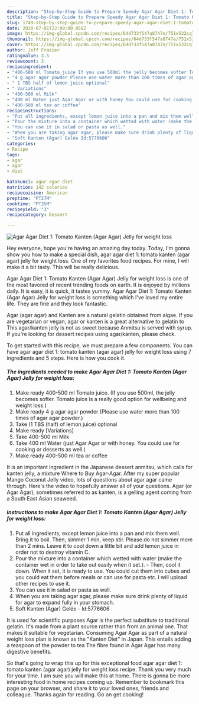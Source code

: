 ```yaml
---
description: "Step-by-Step Guide to Prepare Speedy Agar Agar Diet 1: Tomato Kanten (Agar Agar) Jelly for weight loss"
title: "Step-by-Step Guide to Prepare Speedy Agar Agar Diet 1: Tomato Kanten (Agar Agar) Jelly for weight loss"
slug: 1749-step-by-step-guide-to-prepare-speedy-agar-agar-diet-1-tomato-kanten-agar-agar-jelly-for-weight-loss
date: 2020-07-01T22:09:00.858Z
image: https://img-global.cpcdn.com/recipes/64d733f547a8747e/751x532cq70/agar-agar-diet-1-tomato-kanten-agar-agar-jelly-for-weight-loss-recipe-main-photo.jpg
thumbnail: https://img-global.cpcdn.com/recipes/64d733f547a8747e/751x532cq70/agar-agar-diet-1-tomato-kanten-agar-agar-jelly-for-weight-loss-recipe-main-photo.jpg
cover: https://img-global.cpcdn.com/recipes/64d733f547a8747e/751x532cq70/agar-agar-diet-1-tomato-kanten-agar-agar-jelly-for-weight-loss-recipe-main-photo.jpg
author: Jeff Frazier
ratingvalue: 3.5
reviewcount: 3
recipeingredient:
- "400-500 ml Tomato juice If you use 500ml the jelly becomes softer Tomato juice is a really good option for wellbeing and weight loss"
- "4 g agar agar powder Please use water more than 100 times of agar agar powder"
- " 1 TBS half of lemon juice optional"
- " Variations"
- "400-500 ml Milk"
- "400 ml Water just Agar Agar or with honey You could use for cooking or desserts as well"
- "400-500 ml tea or coffee"
recipeinstructions:
- "Put all ingredients, except lemon juice into a pan and mix them well. Bring it to boil. Then, simmer 1 min, keep stir. Please do not simmer more than 2 mins. Leave it to cool down a little bit and add lemon juice in order not to destroy vitamin C."
- "Pour the mixture into a container which wetted with water (make the container wet in order to take out easily when it set.).   Then, cool it down. When it set, it is ready to use. You could cut them into cubes and you could eat them before meals or can use for pasta etc. I will upload other recipes to use it."
- "You can use it in salad or pasta as well."
- "When you are taking agar agar, please make sure drink plenty of liquid for agar to expand fully in your stomach."
- "Soft Kanten (Agar) Gelée Id:5776606"
categories:
- Recipe
tags:
- agar
- agar
- diet

katakunci: agar agar diet 
nutrition: 142 calories
recipecuisine: American
preptime: "PT27M"
cooktime: "PT35M"
recipeyield: "3"
recipecategory: Dessert

---
```



![Agar Agar Diet 1: Tomato Kanten (Agar Agar) Jelly for weight loss](https://img-global.cpcdn.com/recipes/64d733f547a8747e/751x532cq70/agar-agar-diet-1-tomato-kanten-agar-agar-jelly-for-weight-loss-recipe-main-photo.jpg)

Hey everyone, hope you're having an amazing day today. Today, I'm gonna show you how to make a special dish, agar agar diet 1: tomato kanten (agar agar) jelly for weight loss. One of my favorites food recipes. For mine, I will make it a bit tasty. This will be really delicious.

Agar Agar Diet 1: Tomato Kanten (Agar Agar) Jelly for weight loss is one of the most favored of recent trending foods on earth. It is enjoyed by millions daily. It is easy, it is quick, it tastes yummy. Agar Agar Diet 1: Tomato Kanten (Agar Agar) Jelly for weight loss is something which I've loved my entire life. They are fine and they look fantastic.

Agar (agar agar) and Kanten are a natural gelatin obtained from algae. If you are vegetarian or vegan, agar or kanten is a great alternative to gelatin to This agar/kanten jelly is not as sweet because Anmitsu is served with syrup. If you&#39;re looking for dessert recipes using agar/kanten, please check.


To get started with this recipe, we must prepare a few components. You can have agar agar diet 1: tomato kanten (agar agar) jelly for weight loss using 7 ingredients and 5 steps. Here is how you cook it.

<!--inarticleads1-->

##### The ingredients needed to make Agar Agar Diet 1: Tomato Kanten (Agar Agar) Jelly for weight loss:

1. Make ready 400-500 ml Tomato juice. (If you use 500ml, the jelly becomes softer. Tomato juice is a really good option for wellbeing and weight loss.)
1. Make ready 4 g agar agar powder (Please use water more than 100 times of agar agar powder.)
1. Take  (1 TBS (half) of lemon juice) optional
1. Make ready  [Variations]
1. Take 400-500 ml Milk
1. Take 400 ml Water (just Agar Agar or with honey. You could use for cooking or desserts as well.)
1. Make ready 400-500 ml tea or coffee


It is an important ingredient in the Japanese dessert anmitsu, which calls for kanten jelly, a mixture Where to Buy Agar-Agar. After my super popular Mango Coconut Jelly video, lots of questions about agar agar came through. Here&#39;s the video to hopefully answer all of your questions. Agar (or Agar Agar), sometimes referred to as kanten, is a gelling agent coming from a South East Asian seaweed. 

<!--inarticleads2-->

##### Instructions to make Agar Agar Diet 1: Tomato Kanten (Agar Agar) Jelly for weight loss:

1. Put all ingredients, except lemon juice into a pan and mix them well. Bring it to boil. Then, simmer 1 min, keep stir. Please do not simmer more than 2 mins. Leave it to cool down a little bit and add lemon juice in order not to destroy vitamin C.
1. Pour the mixture into a container which wetted with water (make the container wet in order to take out easily when it set.).  -  Then, cool it down. When it set, it is ready to use. You could cut them into cubes and you could eat them before meals or can use for pasta etc. I will upload other recipes to use it.
1. You can use it in salad or pasta as well.
1. When you are taking agar agar, please make sure drink plenty of liquid for agar to expand fully in your stomach.
1. Soft Kanten (Agar) Gelée - Id:5776606


It is used for scientific purposes Agar is the perfect substitute to traditional gelatin. It&#39;s made from a plant source rather than from an animal one. That makes it suitable for vegetarian. Consuming Agar Agar as part of a natural weight loss plan is known as the &#34;Kanten Diet&#34; in Japan. This entails adding a teaspoon of the powder to tea The fibre found in Agar Agar has many digestive benefits. 

So that's going to wrap this up for this exceptional food agar agar diet 1: tomato kanten (agar agar) jelly for weight loss recipe. Thank you very much for your time. I am sure you will make this at home. There is gonna be more interesting food in home recipes coming up. Remember to bookmark this page on your browser, and share it to your loved ones, friends and colleague. Thanks again for reading. Go on get cooking!
